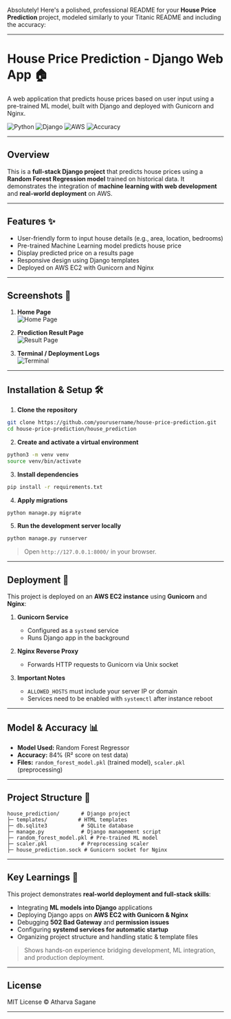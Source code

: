 Absolutely! Here's a polished, professional README for your **House Price Prediction** project, modeled similarly to your Titanic README and including the accuracy:

---

# House Price Prediction - Django Web App 🏠

A web application that predicts house prices based on user input using a pre-trained ML model, built with Django and deployed with Gunicorn and Nginx.

![Python](https://img.shields.io/badge/Python-3.12-blue) ![Django](https://img.shields.io/badge/Django-5.2.6-green) ![AWS](https://img.shields.io/badge/AWS-EC2-orange) ![Accuracy](https://img.shields.io/badge/Accuracy-84%25-brightgreen)

---

## Overview

This is a **full-stack Django project** that predicts house prices using a **Random Forest Regression model** trained on historical data. It demonstrates the integration of **machine learning with web development** and **real-world deployment** on AWS.

---

## Features ✨

* User-friendly form to input house details (e.g., area, location, bedrooms)
* Pre-trained Machine Learning model predicts house price
* Display predicted price on a results page
* Responsive design using Django templates
* Deployed on AWS EC2 with Gunicorn and Nginx

---

## Screenshots 📸

1. **Home Page**  
![Home Page](https://github.com/user-attachments/assets/ab69f85b-ab90-401e-9399-887c34a83627)

2. **Prediction Result Page**  
![Result Page](https://github.com/user-attachments/assets/dda7744f-c5ed-4a0c-bef6-f2a2094fa397)

3. **Terminal / Deployment Logs**  
![Terminal](https://github.com/user-attachments/assets/e9532a06-895b-4cdd-9acb-67f8605cf341)


---

## Installation & Setup 🛠️

1. **Clone the repository**

```bash
git clone https://github.com/yourusername/house-price-prediction.git
cd house-price-prediction/house_prediction
```

2. **Create and activate a virtual environment**

```bash
python3 -m venv venv
source venv/bin/activate
```

3. **Install dependencies**

```bash
pip install -r requirements.txt
```

4. **Apply migrations**

```bash
python manage.py migrate
```

5. **Run the development server locally**

```bash
python manage.py runserver
```

> Open `http://127.0.0.1:8000/` in your browser.

---

## Deployment 🚀

This project is deployed on an **AWS EC2 instance** using **Gunicorn** and **Nginx**:

1. **Gunicorn Service**

   * Configured as a `systemd` service
   * Runs Django app in the background

2. **Nginx Reverse Proxy**

   * Forwards HTTP requests to Gunicorn via Unix socket

3. **Important Notes**

   * `ALLOWED_HOSTS` must include your server IP or domain
   * Services need to be enabled with `systemctl` after instance reboot

---

## Model & Accuracy 📊

* **Model Used:** Random Forest Regressor
* **Accuracy:** 84% (R² score on test data)
* **Files:** `random_forest_model.pkl` (trained model), `scaler.pkl` (preprocessing)

---

## Project Structure 📂

```
house_prediction/       # Django project
├─ templates/          # HTML templates
├─ db.sqlite3           # SQLite database
├─ manage.py            # Django management script
├─ random_forest_model.pkl # Pre-trained ML model
├─ scaler.pkl           # Preprocessing scaler
├─ house_prediction.sock # Gunicorn socket for Nginx
```

---

## Key Learnings 🧠

This project demonstrates **real-world deployment and full-stack skills**:

* Integrating **ML models into Django** applications
* Deploying Django apps on **AWS EC2 with Gunicorn & Nginx**
* Debugging **502 Bad Gateway** and **permission issues**
* Configuring **systemd services for automatic startup**
* Organizing project structure and handling static & template files

> Shows hands-on experience bridging development, ML integration, and production deployment.

---

## License

MIT License © Atharva Sagane

---
